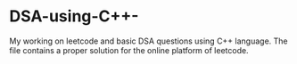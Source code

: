 # DSA-using-C++-
My working on leetcode and basic DSA questions using C++ language.
The file contains a proper solution for the online platform of leetcode.